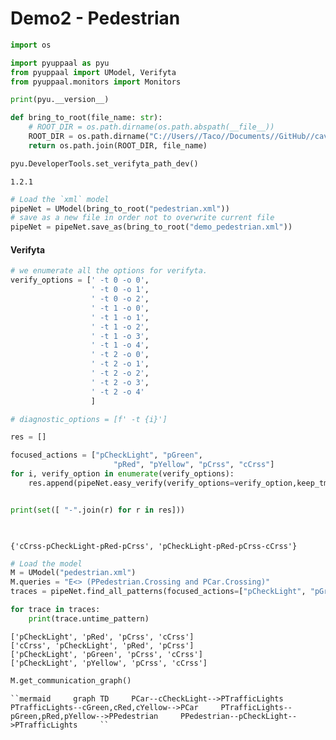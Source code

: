 # Demo2 - Pedestrian

```python
import os

import pyuppaal as pyu
from pyuppaal import UModel, Verifyta
from pyuppaal.monitors import Monitors

print(pyu.__version__)

def bring_to_root(file_name: str):
    # ROOT_DIR = os.path.dirname(os.path.abspath(__file__))
    ROOT_DIR = os.path.dirname("C://Users//Taco//Documents//GitHub//cav2024//Demo-Pedestrian//")
    return os.path.join(ROOT_DIR, file_name)

pyu.DeveloperTools.set_verifyta_path_dev()
```

    1.2.1

```python
# Load the `xml` model
pipeNet = UModel(bring_to_root("pedestrian.xml"))
# save as a new file in order not to overwrite current file
pipeNet = pipeNet.save_as(bring_to_root("demo_pedestrian.xml"))
```

#### Verifyta

```python
# we enumerate all the options for verifyta.
verify_options = [' -t 0 -o 0',
                  ' -t 0 -o 1',
                  ' -t 0 -o 2',
                  ' -t 1 -o 0',
                  ' -t 1 -o 1',
                  ' -t 1 -o 2',
                  ' -t 1 -o 3',
                  ' -t 1 -o 4',
                  ' -t 2 -o 0', 
                  ' -t 2 -o 1',
                  ' -t 2 -o 2',
                  ' -t 2 -o 3',
                  ' -t 2 -o 4'
                  ] 

# diagnostic_options = [f' -t {i}']

res = []

focused_actions = ["pCheckLight", "pGreen",
                       "pRed", "pYellow", "pCrss", "cCrss"]
for i, verify_option in enumerate(verify_options):
    res.append(pipeNet.easy_verify(verify_options=verify_option,keep_tmp_file=False).filter_by_actions(focused_actions).untime_pattern)


print(set([ "-".join(r) for r in res]))

  
```

    {'cCrss-pCheckLight-pRed-pCrss', 'pCheckLight-pRed-pCrss-cCrss'}

```python
# Load the model
M = UModel("pedestrian.xml")
M.queries = "E<> (PPedestrian.Crossing and PCar.Crossing)"
traces = pipeNet.find_all_patterns(focused_actions=["pCheckLight", "pGreen", "pRed", "pYellow", "pCrss", "cCrss"],keep_tmp_file=False)

for trace in traces:
    print(trace.untime_pattern)
```

    ['pCheckLight', 'pRed', 'pCrss', 'cCrss']
    ['cCrss', 'pCheckLight', 'pRed', 'pCrss']
    ['pCheckLight', 'pGreen', 'pCrss', 'cCrss']
    ['pCheckLight', 'pYellow', 'pCrss', 'cCrss']

```python
M.get_communication_graph()
```

    ``mermaid     graph TD     PCar--cCheckLight-->PTrafficLights     PTrafficLights--cGreen,cRed,cYellow-->PCar     PTrafficLights--pGreen,pRed,pYellow-->PPedestrian     PPedestrian--pCheckLight-->PTrafficLights     ``
